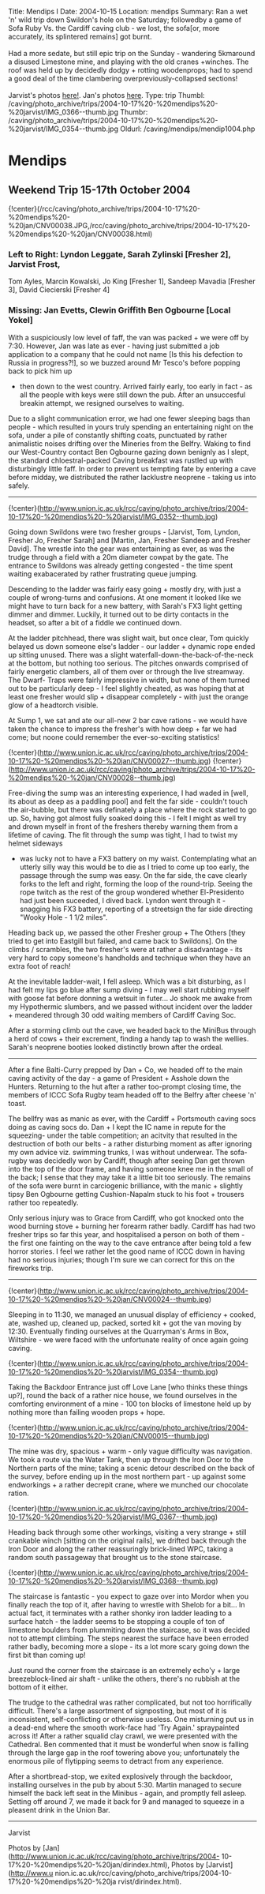 Title: Mendips I 
Date: 2004-10-15
Location: mendips
Summary: Ran a wet 'n' wild trip down Swildon's hole on the Saturday; followedby a game of Sofa Ruby Vs. the Cardiff caving club - we lost, the sofa[or, more accurately, its splintered remains] got burnt.<br><br>Had a more sedate, but still epic trip on the Sunday - wandering 5kmaround a disused Limestone mine, and playing with the old cranes +winches. The roof was held up by decidedly dodgy + rotting woodenprops; had to spend a good deal of the time clambering overpreviously-collapsed sections!<br><br>  Jarvist's photos <a href="/rcc/caving/photo_archive/trips/2004-10-17%20-%20mendips%20-%20jarvist/dirindex.html">here!</a>. Jan's photos <a href="/rcc/caving/photo_archive/trips/2004-10-17%20-%20mendips%20-%20jan/dirindex.html">here</a>.
Type: trip
Thumbl: /caving/photo_archive/trips/2004-10-17%20-%20mendips%20-%20jarvist/IMG_0366--thumb.jpg
Thumbr: /caving/photo_archive/trips/2004-10-17%20-%20mendips%20-%20jarvist/IMG_0354--thumb.jpg
Oldurl: /caving/mendips/mendip1004.php

# Mendips

## Weekend Trip 15-17th October 2004

{!center}(/rcc/caving/photo_archive/trips/2004-10-17%20-%20mendips%20-%20jan/CNV00038.JPG,/rcc/caving/photo_archive/trips/2004-10-17%20-%20mendips%20-%20jan/CNV00038.html)

### Left to Right: Lyndon Leggate, Sarah Zylinski [Fresher 2], Jarvist Frost,
Tom Ayles, Marcin Kowalski, Jo King [Fresher 1], Sandeep Mavadia [Fresher 3],
David Ciecierski [Fresher 4]

### Missing: Jan Evetts, Clewin Griffith Ben Ogbourne [Local Yokel]

With a suspiciously low level of faff, the van was packed + we were off by
7:30. However, Jan was late as ever - having just submitted a job application
to a company that he could not name [Is this his defection to Russia in
progress?!], so we buzzed around Mr Tesco's before popping back to pick him up
+ then down to the west country. Arrived fairly early, too early in fact - as
all the people with keys were still down the pub. After an unsuccesful breakin
attempt, we resigned ourselves to waiting.

Due to a slight communication error, we had one fewer sleeping bags than
people - which resulted in yours truly spending an entertaining night on the
sofa, under a pile of constantly shifting coats, punctuated by rather
animalistic noises drifting over the Mineries from the Belfry. Waking to find
our West-Country contact Ben Ogbourne gazing down benignly as I slept, the
standard chloestral-packed Caving breakfast was rustled up with disturbingly
little faff. In order to prevent us tempting fate by entering a cave before
midday, we distributed the rather lacklustre neoprene - taking us into safely.

* * *

{!center}(http://www.union.ic.ac.uk/rcc/caving/photo_archive/trips/2004-10-17%20-%20mendips%20-%20jarvist/IMG_0352--thumb.jpg) 

Going down Swildons were two
fresher groups - [Jarvist, Tom, Lyndon, Fresher Jo, Fresher Sarah] and
[Martin, Jan, Fresher Sandeep and Fresher David]. The wrestle into the gear
was entertaining as ever, as was the trudge through a field with a 20m
diameter cowpat by the gate. The entrance to Swildons was already getting
congested - the time spent waiting exabacerated by rather frustrating queue
jumping.

Descending to the ladder was fairly easy going + mostly dry, with just a
couple of wrong-turns and confusions. At one moment it looked like we might
have to turn back for a new battery, with Sarah's FX3 light getting dimmer and
dimmer. Luckily, it turned out to be dirty contacts in the headset, so after a
bit of a fiddle we continued down.

At the ladder pitchhead, there was slight wait, but once clear, Tom quickly
belayed us down someone else's ladder - our ladder + dynamic rope ended up
sitting unused. There was a slight waterfall-down-the-back-of-the-neck at the
bottom, but nothing too serious. The pitches onwards comprised of fairly
energetic clambers, all of them over or through the live streamway. The Dwarf-
Traps were fairly impressive in width, but none of them turned out to be
particularly deep - I feel slightly cheated, as was hoping that at least one
fresher would slip + disappear completely - with just the orange glow of a
headtorch visible.

At Sump 1, we sat and ate our all-new 2 bar cave rations - we would have taken
the chance to impress the fresher's with how deep + far we had come; but noone
could remember the ever-so-exciting statistics!

{!center}(http://www.union.ic.ac.uk/rcc/caving/photo_archive/trips/2004-10-17%20-%20mendips%20-%20jan/CNV00027--thumb.jpg) 
{!center}(http://www.union.ic.ac.uk/rcc/caving/photo_archive/trips/2004-10-17%20-%20mendips%20-%20jan/CNV00028--thumb.jpg)

Free-diving the sump was an interesting experience, I had waded in [well, its
about as deep as a paddling pool] and felt the far side - couldn't touch the
air-bubble, but there was definately a place where the rock started to go up.
So, having got almost fully soaked doing this - I felt I might as well try and
drown myself in front of the freshers thereby warning them from a lifetime of
caving. The fit through the sump was tight, I had to twist my helmet sideways
+ was lucky not to have a FX3 battery on my waist. Contemplating what an
utterly silly way this would be to die as I tried to come up too early, the
passage through the sump was easy. On the far side, the cave clearly forks to
the left and right, forming the loop of the round-trip. Seeing the rope twitch
as the rest of the group wondered whether El-Presidento had just been
suceeded, I dived back. Lyndon went through it - snagging his FX3 battery,
reporting of a streetsign the far side directing "Wooky Hole - 1 1/2 miles".

Heading back up, we passed the other Fresher group + The Others [they tried to
get into Eastgill but failed, and came back to Swildons]. On the climbs /
scrambles, the two fresher's were at rather a disadvantage - its very hard to
copy someone's handholds and technique when they have an extra foot of reach!

At the inevitable ladder-wait, I fell asleep. Which was a bit disturbing, as I
had felt my lips go blue after sump diving - I may well start rubbing myself
with goose fat before donning a wetsuit in futer... Jo shook me awake from my
Hypothermic slumbers, and we passed without incident over the ladder +
meandered through 30 odd waiting members of Cardiff Caving Soc.

After a storming climb out the cave, we headed back to the MiniBus through a
herd of cows + their excrement, finding a handy tap to wash the wellies.
Sarah's neoprene booties looked distinctly brown after the ordeal.

* * *

After a fine Balti-Curry prepped by Dan + Co, we headed off to the main caving
activity of the day - a game of President + Asshole down the Hunters.
Returning to the hut after a rather too-prompt closing time, the members of
ICCC Sofa Rugby team headed off to the Belfry after cheese 'n' toast.

The bellfry was as manic as ever, with the Cardiff + Portsmouth caving socs
doing as caving socs do. Dan + I kept the IC name in repute for the squeezing-
under the table competition; an acitvity that resulted in the destruction of
both our belts - a rather disturbing moment as after ignoring my own advice
viz. swimming trunks, I was without underwear. The sofa-rugby was decidedly
won by Cardiff, though after seeing Dan get thrown into the top of the door
frame, and having someone knee me in the small of the back; I sense that they
may take it a little bit too seriously. The remains of the sofa were burnt in
carciogenic brilliance, with the manic + slightly tipsy Ben Ogbourne getting
Cushion-Napalm stuck to his foot + trousers rather too repeatedly.

Only serious injury was to Grace from Cardiff, who got knocked onto the wood
burning stove + burning her forearm rather badly. Cardiff has had two fresher
trips so far this year, and hospitalised a person on both of them - the first
one fainting on the way to the cave entrance after being told a few horror
stories. I feel we rather let the good name of ICCC down in having had no
serious injuries; though I'm sure we can correct for this on the fireworks
trip.

* * *

{!center}(http://www.union.ic.ac.uk/rcc/caving/photo_archive/trips/2004-10-17%20-%20mendips%20-%20jan/CNV00024--thumb.jpg) 

Sleeping in to 11:30, we managed an
unusual display of efficiency + cooked, ate, washed up, cleaned up, packed,
sorted kit + got the van moving by 12:30. Eventually finding ourselves at the
Quarryman's Arms in Box, Wiltshire - we were faced with the unfortunate
reality of once again going caving.

{!center}(http://www.union.ic.ac.uk/rcc/caving/photo_archive/trips/2004-10-17%20-%20mendips%20-%20jarvist/IMG_0354--thumb.jpg) 

Taking the Backdoor Entrance just
off Love Lane [who thinks these things up?], round the back of a rather nice
house, we found ourselves in the comforting environment of a mine - 100 ton
blocks of limestone held up by nothing more than failing wooden props + hope.

{!center}(http://www.union.ic.ac.uk/rcc/caving/photo_archive/trips/2004-10-17%20-%20mendips%20-%20jan/CNV00015--thumb.jpg) 

The mine was dry, spacious + warm -
only vague difficulty was navigation. We took a route via the Water Tank, then
up through the Iron Door to the Northern parts of the mine; taking a scenic
detour described on the back of the survey, before ending up in the most
northern part - up against some endworkings + a rather decrepit crane, where
we munched our chocolate ration.

{!center}(http://www.union.ic.ac.uk/rcc/caving/photo_archive/trips/2004-10-17%20-%20mendips%20-%20jarvist/IMG_0367--thumb.jpg) 

Heading back through some other
workings, visiting a very strange + still crankable winch [sitting on the
original rails], we drifted back through the Iron Door and along the rather
reassuringly brick-lined WPC, taking a random south passageway that brought us
to the stone staircase.

{!center}(http://www.union.ic.ac.uk/rcc/caving/photo_archive/trips/2004-10-17%20-%20mendips%20-%20jarvist/IMG_0368--thumb.jpg) 

The staircase is fantastic - you
expect to gaze over into Mordor when you finally reach the top of it, after
having to wrestle with Shelob for a bit... In actual fact, it terminates with
a rather shonky iron ladder leading to a surface hatch - the ladder seems to
be stopping a couple of ton of limestone boulders from plummiting down the
staircase, so it was decided not to attempt climbing. The steps nearest the
surface have been erroded rather badly, becoming more a slope - its a lot more
scary going down the first bit than coming up!

Just round the corner from the staircase is an extremely echo'y + large
breezeblock-lined air shaft - unlike the others, there's no rubbish at the
bottom of it either.

The trudge to the cathedral was rather complicated, but not too horrifically
difficult. There's a large assortment of signposting, but most of it is
inconsistent, self-conflicting or otherwise useless. One misturning put us in
a dead-end where the smooth work-face had 'Try Again.' spraypainted across it!
After a rather squalid clay crawl, we were presented with the Cathedral. Ben
commented that it must be wonderful when snow is falling through the large gap
in the roof towering above you; unfortunately the enormous pile of flytipping
seems to detract from any experience.

After a shortbread-stop, we exited explosively through the backdoor,
installing ourselves in the pub by about 5:30. Martin managed to secure
himself the back left seat in the Minibus - again, and promptly fell asleep.
Setting off around 7, we made it back for 9 and managed to squeeze in a
pleasent drink in the Union Bar.

* * *

Jarvist

Photos by [Jan](http://www.union.ic.ac.uk/rcc/caving/photo_archive/trips/2004-
10-17%20-%20mendips%20-%20jan/dirindex.html), Photos by [Jarvist](http://www.u
nion.ic.ac.uk/rcc/caving/photo_archive/trips/2004-10-17%20-%20mendips%20-%20ja
rvist/dirindex.html).

